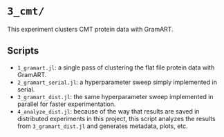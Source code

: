 # `3_cmt/`

This experiment clusters CMT protein data with GramART.

## Scripts

- `1_gramart.jl`: a single pass of clustering the flat file protein data with GramART.
- `2_gramart_serial.jl`: a hyperparameter sweep simply implemented in serial.
- `3_gramart_dist.jl`: the same hyperparameter sweep implemented in parallel for faster experimentation.
- `4_analyze_dist.jl`: because of the way that results are saved in distributed experiments in this project, this script analyzes the results from `3_gramart_dist.jl` and generates metadata, plots, etc.
